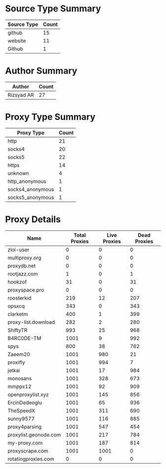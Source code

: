 # Source Type Summary

| Source Type | Count |
|-------------|-------|
| github | 15 |
| website | 11 |
| Github | 1 |


# Author Summary

| Author | Count |
|--------|-------|
| Rizsyad AR | 27 |


# Proxy Type Summary

| Proxy Type | Count |
|------------|-------|
| http | 21 |
| socks4 | 20 |
| socks5 | 22 |
| https | 14 |
| unknown | 4 |
| http_anonymous | 1 |
| socks4_anonymous | 1 |
| socks5_anonymous | 1 |


# Proxy Details

| Name | Total Proxies | Live Proxies | Dead Proxies |
|------|---------------|--------------|---------------|
| zloi-user | 0 | 0 | 0 |
| multiproxy.org | 0 | 0 | 0 |
| proxydb.net | 0 | 0 | 0 |
| rootjazz.com | 1 | 0 | 1 |
| hookzof | 31 | 0 | 31 |
| proxyspace.pro | 0 | 0 | 0 |
| roosterkid | 219 | 12 | 207 |
| opsxcq | 343 | 0 | 343 |
| clarketm | 400 | 1 | 399 |
| proxy-list.download | 282 | 2 | 280 |
| ShiftyTR | 993 | 25 | 968 |
| B4RC0DE-TM | 1001 | 9 | 992 |
| spys | 800 | 38 | 762 |
| Zaeem20 | 1001 | 980 | 21 |
| proxifly | 1001 | 994 | 7 |
| jetkai | 1001 | 17 | 984 |
| monosans | 1001 | 328 | 673 |
| mmppx12 | 1001 | 92 | 909 |
| openproxylist.xyz | 1001 | 145 | 856 |
| ErcinDedeoglu | 1001 | 65 | 936 |
| TheSpeedX | 1001 | 311 | 690 |
| sunny9577 | 1001 | 116 | 885 |
| proxy4parsing | 1001 | 547 | 454 |
| proxylist.geonode.com | 1001 | 217 | 784 |
| my-proxy.com | 1001 | 187 | 814 |
| proxyscrape.com | 1001 | 1001 | 0 |
| rotatingproxies.com | 0 | 0 | 0 |

